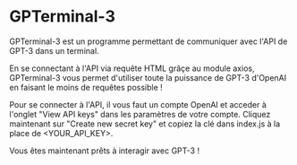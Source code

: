 # GPTerminal-3
GPTerminal-3 est un programme permettant de communiquer avec l'API de GPT-3 dans un terminal.

En se connectant à l'API via requête HTML grâçe au module axios, GPTerminal-3 vous permet d'utiliser toute la puissance de GPT-3 d'OpenAI en faisant le moins de requêtes possible !

Pour se connecter à l'API, il vous faut un compte OpenAI et acceder à l'onglet "View API keys" dans les paramètres de votre compte.
Cliquez maintenant sur "Create new secret key" et copiez la clé dans index.js à la place de <YOUR_API_KEY>.

Vous êtes maintenant prêts à interagir avec GPT-3 !
